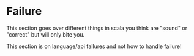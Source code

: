 # Failure

This section goes over different things in scala you think are "sound" or "correct" but will only bite you.

This section is on language/api failures and not how to handle failure!
